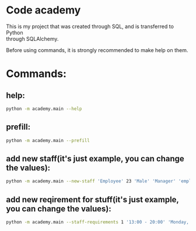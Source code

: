 # Code academy
This is my project that was created through SQL,
and is transferred to Python\
through SQLAlchemy.

Before using commands, it is strongly
recommended to make help on them.

# Commands:

## help:
```bash
python -m academy.main --help
```

## prefill:
```bash
python -m academy.main --prefill
```

## add new staff(it's just example, you can change the values):
```bash
python -m academy.main --new-staff 'Employee' 23 'Male' 'Manager' 'employee@mail.ru' '20/02/2001' '03/02/2020' 20
```

## add new reqirement for stuff(it's just example, you can change the values):
```bash
python -m academy.main --staff-requirements 1 '13:00 - 20:00' 'Monday, Tuesday' 'Russian'
```
